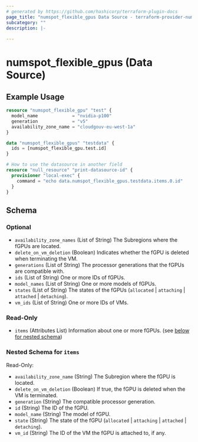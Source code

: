 ```yaml
---
# generated by https://github.com/hashicorp/terraform-plugin-docs
page_title: "numspot_flexible_gpus Data Source - terraform-provider-numspot"
subcategory: ""
description: |-
  
---
```


# numspot_flexible_gpus (Data Source)



## Example Usage

```terraform
resource "numspot_flexible_gpu" "test" {
  model_name             = "nvidia-p100"
  generation             = "v5"
  availability_zone_name = "cloudgouv-eu-west-1a"
}

data "numspot_flexible_gpus" "testdata" {
  ids = [numspot_flexible_gpu.test.id]
}

# How to use the datasource in another field
resource "null_resource" "print-datasource-id" {
  provisioner "local-exec" {
    command = "echo data.numspot_flexible_gpus.testdata.items.0.id"
  }
}
```

<!-- schema generated by tfplugindocs -->
## Schema

### Optional

- `availability_zone_names` (List of String) The Subregions where the fGPUs are located.
- `delete_on_vm_deletion` (Boolean) Indicates whether the fGPU is deleted when terminating the VM.
- `generations` (List of String) The processor generations that the fGPUs are compatible with.
- `ids` (List of String) One or more IDs of fGPUs.
- `model_names` (List of String) One or more models of fGPUs.
- `states` (List of String) The states of the fGPUs (`allocated` \| `attaching` \| `attached` \| `detaching`).
- `vm_ids` (List of String) One or more IDs of VMs.

### Read-Only

- `items` (Attributes List) Information about one or more fGPUs. (see [below for nested schema](#nestedatt--items))

<a id="nestedatt--items"></a>
### Nested Schema for `items`

Read-Only:

- `availability_zone_name` (String) The Subregion where the fGPU is located.
- `delete_on_vm_deletion` (Boolean) If true, the fGPU is deleted when the VM is terminated.
- `generation` (String) The compatible processor generation.
- `id` (String) The ID of the fGPU.
- `model_name` (String) The model of fGPU.
- `state` (String) The state of the fGPU (`allocated` \| `attaching` \| `attached` \| `detaching`).
- `vm_id` (String) The ID of the VM the fGPU is attached to, if any.
